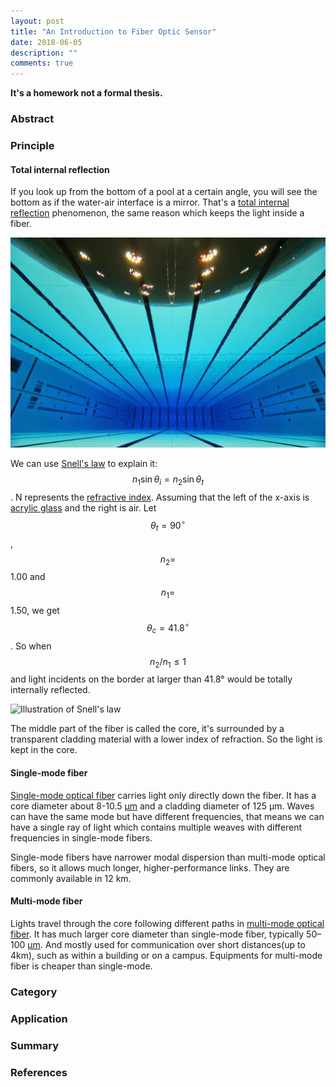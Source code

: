 ```yaml
---
layout: post
title: "An Introduction to Fiber Optic Sensor"
date: 2018-06-05
description: ""
comments: true
---
```

**It's a homework not a formal thesis.**

### Abstract

### Principle

#### Total internal reflection
If you look up from the bottom of a pool at a certain angle, you will see the bottom as if the water-air interface is a mirror. That's a [total internal reflection](https://en.wikipedia.org/wiki/Total_internal_reflection) phenomenon, the same reason which keeps the light inside a fiber.

![View form the bottom of a pool](/images/pool.jpg)

We can use [Snell's law](https://en.wikipedia.org/wiki/Snell%27s_law) to explain it: $$ n_1\sin \theta_i=n_2\sin \theta_t $$. N represents the [refractive index](https://en.wikipedia.org/wiki/Refractive_index). Assuming that the left of the x-axis is [acrylic glass](https://en.wikipedia.org/wiki/Poly(methyl_methacrylate)) and the right is air. Let $$ \theta_t= 90^\circ$$, $$ n_2 = $$ 1.00 and $$ n_1 = $$ 1.50, we get $$ \theta_c = 41.8^\circ $$. So when $$ n_2/n_1 \leq 1 $$ and light incidents on the border at larger than 41.8° would be totally internally reflected.

![Illustration of Snell's law](https://upload.wikimedia.org/wikipedia/commons/6/67/TIRDiagram2.JPG)

The middle part of the fiber is called the core, it's surrounded by a transparent cladding material with a lower index of refraction. So the light is kept in the core.

#### Single-mode fiber
[Single-mode optical fiber](https://en.wikipedia.org/wiki/Single-mode_optical_fiber) carries light only directly down the fiber. It has a core diameter about 8-10.5 [µm](https://en.wikipedia.org/wiki/%CE%9Cm) and a cladding diameter of 125 µm. Waves can have the same mode but have different frequencies, that means we can have a single ray of light which contains multiple weaves with different frequencies in single-mode fibers.

Single-mode fibers have narrower modal dispersion than multi-mode optical fibers, so it allows much longer, higher-performance links. They are commonly available in 12 km. 

#### Multi-mode fiber
Lights travel through the core following different paths in [multi-mode optical fiber](https://en.wikipedia.org/wiki/Multi-mode_optical_fiber). It has much larger core diameter than single-mode fiber, typically 50–100 [µm](https://en.wikipedia.org/wiki/%CE%9Cm). And mostly used for communication over short distances(up to 4km), such as within a building or on a campus. Equipments for multi-mode fiber is cheaper than single-mode.

### Category

### Application

### Summary

### References

<script src='https://cdnjs.cloudflare.com/ajax/libs/mathjax/2.7.4/MathJax.js?config=TeX-MML-AM_CHTML' async></script>
